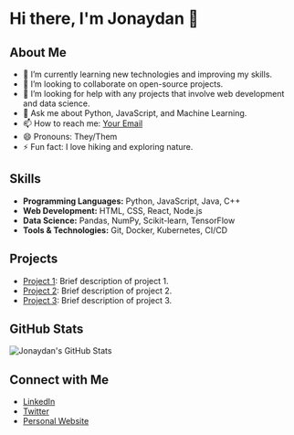 # Hi there, I'm Jonaydan 👋

## About Me
- 🌱 I’m currently learning new technologies and improving my skills.
- 👯 I’m looking to collaborate on open-source projects.
- 🤔 I’m looking for help with any projects that involve web development and data science.
- 💬 Ask me about Python, JavaScript, and Machine Learning.
- 📫 How to reach me: [Your Email](mailto:your.email@example.com)
- 😄 Pronouns: They/Them
- ⚡ Fun fact: I love hiking and exploring nature.

## Skills
- **Programming Languages:** Python, JavaScript, Java, C++
- **Web Development:** HTML, CSS, React, Node.js
- **Data Science:** Pandas, NumPy, Scikit-learn, TensorFlow
- **Tools & Technologies:** Git, Docker, Kubernetes, CI/CD

## Projects
- [Project 1](https://github.com/jonaydan/project1): Brief description of project 1.
- [Project 2](https://github.com/jonaydan/project2): Brief description of project 2.
- [Project 3](https://github.com/jonaydan/project3): Brief description of project 3.

## GitHub Stats
![Jonaydan's GitHub Stats](https://github-readme-stats.vercel.app/api?username=jonaydan&show_icons=true&theme=radical)

## Connect with Me
- [LinkedIn](https://www.linkedin.com/in/yourprofile)
- [Twitter](https://twitter.com/yourprofile)
- [Personal Website](https://yourwebsite.com)

<!--
**jonaydan/jonaydan** is a ✨ _special_ ✨ repository because its `README.md` (this file) appears on your GitHub profile.
https://jonaydan.github.io/yann](https://jonaydan.github.io/yann)[![roadmap.sh](https://roadmap.sh/card/tall/677d633770129741a80bdc7a?variant=dark&roadmaps=javascript)](https://roadmap.sh)


